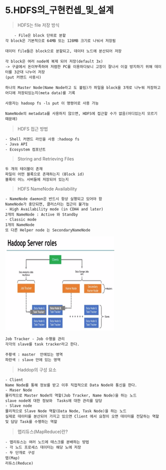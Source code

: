# 5.HDFS의_구현컨셉_및_설계

> HDFS는 file 저장 방식

```
    - File은 block 단위로 분할
각 block은 기본적으로 64MB 또는 128MB 크기로 나눠서 저장됨

데이터 file들은 block으로 분할되고, 데이터 노드에 분산되어 저장

각 block은 여러 node에 복제 되어 저장(default 3x)
-> 구글에서 돈이부족하여 저렴한 PC를 이용하다보니 고장이 잘나서 이걸 방지하기 위해 데이터를 3군대 나누어 저장
(put 커맨드 사용시)

하나의 Master Node(Name Node라고 도 불림)가 파일을 block을 3개로 나누워 저장하고 
어디에 저장되있는지(meta data)를 기록

사용자는 hadoop fs -ls put 이 명령어로 사용 가능 

NameNode의 metadata를 사용하지 않으면, HDFS에 접근할 수가 없음(어디있는지 모르기 때문에)
```

> HDFS 접근 방법

```
- Shell 커맨드 라인을 사용 :hadoop fs
- Java API
- Ecosystem 컴포넌트
```

> Storing and Retrieving Files

```
두 개의 테이블이 존재
파일이 어떤 블록으로 존재하는지 (Block id)
블록이 어느 서버들에 저장되어 있는지
```

> HDFS NameNode Availability

```
- NameNode daemon은 반드시 항상 실행되고 있어야 함
NameNode가 중단되면, 클러스터는 접근이 불가능
- High Availability mode (in CDH4 and later)
2개의 NameNode : Active 와 Standby
- Classic mode
1개의 NameNode
또 다른 Helper node 는 SecondaryNameNode

```

<img src="./pic/hadoop_server01.PNG" width="350px" height="300px"></img> <br>

```
Job Tracker - Job 수행을 관리 
각각의 slave를 task tracker라고 한다.

주황색 : master  안에있는 영역
파란색 : slave 안에 있는 영역
```

> Haddop의 구성 요소

```
- Client
Name Node를 통해 정보를 받고 이후 직접적으로 Data Node와 통신을 한다.
- Maser Node
물리적으로 Master Node의 역할(Job Tracker, Name Node)을 하는 노드
slave node에 대한 정보와  Tasks에 대한 관리를 담당
- Slave node
물리적으로 Slave Node 역할(Data Node, Task Node)을 하는 노드
실제로 데이터를 분산되어 가지고 있으면 Client 에서 요청이 오면 데이터를 전달하는 역할 및 담당 Task를 수행하는 역할
```

> 맵리듀스(MapReduce)란?

```
- 맵리듀스는 여러 노드에 태스크를 분배하는 방법
- 각 노드 프로세스 데이터는 해당 노에 저장
- 두 단개로 구성
맵(Map)
리듀스(Reduce)
```










